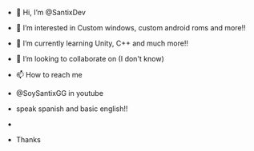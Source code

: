 - 👋 Hi, I’m @SantixDev
- 👀 I’m interested in Custom windows, custom android roms and more!!
- 🌱 I’m currently learning Unity, C++ and much more!!
- 💞️ I’m looking to collaborate on (I don't know)
- 📫 How to reach me
- @SoySantixGG in youtube

- speak spanish and basic english!!
- 
- Thanks




